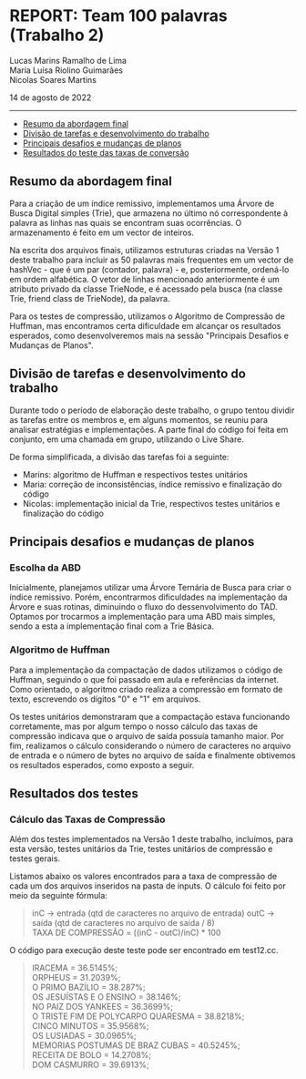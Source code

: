 # REPORT: Team 100 palavras (Trabalho 2)
Lucas Marins Ramalho de Lima  
Maria Luísa Riolino Guimarães  
Nicolas Soares Martins  

14 de agosto de 2022

---

- [Resumo da abordagem final](https://github.com/ufjf-dcc-josecamata/dcc012b-trab2-team-100-palavras/blob/main/REPORT.md#resumo-da-abordagem-final)  
- [Divisão de tarefas e desenvolvimento do trabalho](https://github.com/ufjf-dcc-josecamata/dcc012b-trab2-team-100-palavras/blob/main/REPORT.md#divis%C3%A3o-de-tarefas-e-desenvolvimento-do-trabalho)  
- [Principais desafios e mudanças de planos](https://github.com/ufjf-dcc-josecamata/dcc012b-trab2-team-100-palavras/blob/main/REPORT.md#principais-desafios-e-mudan%C3%A7as-de-planos)  
- [Resultados do teste das taxas de conversão](https://github.com/ufjf-dcc-josecamata/dcc012b-trab2-team-100-palavras/blob/main/REPORT.md#resultados-dos-testes)

## Resumo da abordagem final

Para a criação de um índice remissivo, implementamos uma Árvore de Busca Digital simples (Trie), que armazena no último nó correspondente à palavra as linhas nas quais se encontram suas ocorrências. O armazenamento é feito em um vector de inteiros. 

Na escrita dos arquivos finais, utilizamos estruturas criadas na Versão 1 deste trabalho para incluir as 50 palavras mais frequentes em um vector de hashVec - que é um par (contador, palavra) - e, posteriormente, ordená-lo em ordem alfabética. O vetor de linhas mencionado anteriormente é um atributo privado da classe TrieNode, e é acessado pela busca (na classe Trie, friend class de TrieNode), da palavra.

Para os testes de compressão, utilizamos o Algoritmo de Compressão de Huffman, mas encontramos certa dificuldade em alcançar os resultados esperados, como desenvolveremos mais na sessão "Principais Desafios e Mudanças de Planos".

## Divisão de tarefas e desenvolvimento do trabalho

Durante todo o período de elaboração deste trabalho, o grupo tentou dividir as tarefas entre os membros e, em alguns momentos, se reuniu para analisar estratégias e implementações. A parte final do código foi feita em conjunto, em uma chamada em grupo, utilizando o Live Share.

De forma simplificada, a divisão das tarefas foi a seguinte: 

- Marins: algoritmo de Huffman e respectivos testes unitários
- Maria: correção de inconsistências, índice remissivo e finalização do código
- Nicolas: implementação inicial da Trie, respectivos testes unitários e finalização do código

## Principais desafios e mudanças de planos

### Escolha da ABD
Inicialmente, planejamos utilizar uma Árvore Ternária de Busca para criar o índice remissivo. Porém, encontrarmos dificuldades na implementação da Árvore e suas rotinas, diminuindo o fluxo do dessenvolvimento do TAD.
Optamos por trocarmos a implementação para uma ABD mais simples, sendo a esta a implementação final com a Trie Básica.

### Algoritmo de Huffman
Para a implementação da compactação de dados utilizamos o código de Huffman, seguindo o que foi passado em aula e referências da internet. Como orientado, o algoritmo criado realiza a compressão em formato de texto, escrevendo os dígitos "0" e "1" em arquivos.

Os testes unitários demonstraram que a compactação estava funcionando corretamente, mas por algum tempo o nosso cálculo das taxas de compressão indicava que o arquivo de saída possuía tamanho maior. Por fim, realizamos o cálculo considerando o número de caracteres no arquivo de entrada e o número de bytes no arquivo de saída e finalmente obtivemos os resultados esperados, como exposto a seguir.

## Resultados dos testes 

### Cálculo das Taxas de Compressão

Além dos testes implementados na Versão 1 deste trabalho, incluímos, para esta versão, testes unitários da Trie, testes unitários de compressão e testes gerais.

Listamos abaixo os valores encontrados para a taxa de compressão de cada um dos arquivos inseridos na pasta de inputs.
O cálculo foi feito por meio da seguinte fórmula:

> inC -> entrada (qtd de caracteres no arquivo de entrada)
> outC -> saída (qtd de caracteres no arquivo de saída / 8)    
> TAXA DE COMPRESSÃO = ((inC - outC)/inC) * 100  

O código para execução deste teste pode ser encontrado em test12.cc.

> IRACEMA = 36.5145%;  
> ORPHEUS = 31.2039%;  
> O PRIMO BAZÍLIO = 38.287%;  
> OS JESUÍSTAS E O ENSINO = 38.146%;  
> NO PAIZ DOS YANKEES = 36.3699%;  
> O TRISTE FIM DE POLYCARPO QUARESMA = 38.8218%;  
> CINCO MINUTOS = 35.9568%;  
> OS LUSIADAS = 30.0965%;  
> MEMORIAS POSTUMAS DE BRAZ CUBAS = 40.5245%;  
> RECEITA DE BOLO = 14.2708%;  
> DOM CASMURRO = 39.6913%;